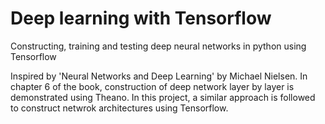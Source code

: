 # Deep learning with Tensorflow
Constructing, training and testing deep neural networks in python using Tensorflow 

Inspired by 'Neural Networks and Deep Learning' by Michael Nielsen. In chapter 6 of the book, construction of deep network layer by layer is demonstrated using Theano. In this project, a similar approach is followed to construct netwrok architectures using Tensorflow. 
